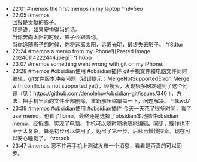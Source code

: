 
- 22:01 #memos the first memos in my laptop ^n9v5eo
- 22:05 #memos <br>回报是贡献的影子。<br>我是说，如果安排得当的话。<br>当你奔向太阳的时候，影子会跟着你。<br>当你追随影子的时候，你将远离太阳，远离光明，最终失去影子。  ^f8dtur
- 22:24 #memos a memo from my iPhone![[Pasted Image 20240114222444.jpeg]] ^fih6pp
- 23:07 #memos something went wrong with git on my iPhone.
- 23:28 #memos #obsidian使用 #obsidian插件 git手机文件和电脑文件同时编辑，git文件版本冲突问题（错误提示：MergeNotSupportedError: Merge with conflicts is not supported yet），经搜索，发现很多网友碰到了这个问题（见：https://github.com/denolehov/obsidian-git/issues/340 ），方法：把手机里面的文件全部删除，重新解压缩覆盖一下，问题解决。  ^l1kwd7
- 23:39 #memos #obsidian使用 #obsidian插件 今天一天花了很多时间，看了usermemo，也看了flomo，最终还是选择了obsidian本地插件obsidian memo，经折腾，实现了电脑、手机可以随时随地随地编辑、同步，操作也不至于太复杂，算是初步可以使用了，迈出了第一步，后续再慢慢探索，现在可以安心睡觉了。 ^zcraok
- 23:47 #memos 忍不住再手机上测试发布一个消息，看看是否真的可以同步。